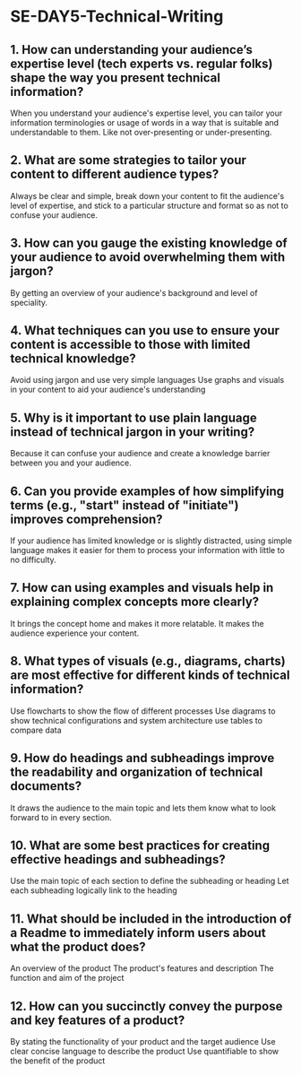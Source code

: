 # SE-DAY5-Technical-Writing
## 1. How can understanding your audience’s expertise level (tech experts vs. regular folks) shape the way you present technical information?
When you understand your audience's expertise level, you can tailor your information terminologies or usage of words in a way that is suitable 
and understandable to them. Like not over-presenting or under-presenting.

## 2. What are some strategies to tailor your content to different audience types?
Always be clear and simple, break down your content to fit the audience's level of expertise, and stick to a particular structure and format so 
as not to confuse your audience.

## 3. How can you gauge the existing knowledge of your audience to avoid overwhelming them with jargon?
By getting an overview of your audience's background and level of speciality.

## 4. What techniques can you use to ensure your content is accessible to those with limited technical knowledge?
Avoid using jargon and use very simple languages
Use graphs and visuals in your content to aid your audience's understanding

## 5. Why is it important to use plain language instead of technical jargon in your writing?
Because it can confuse your audience and create a knowledge barrier between you and your audience.

## 6. Can you provide examples of how simplifying terms (e.g., "start" instead of "initiate") improves comprehension?
If your audience has limited knowledge or is slightly distracted, using simple language makes it easier for them to process your 
information with little to no difficulty.

## 7. How can using examples and visuals help in explaining complex concepts more clearly?
It brings the concept home and makes it more relatable. It makes the audience experience your content.

## 8. What types of visuals (e.g., diagrams, charts) are most effective for different kinds of technical information?
Use flowcharts to show the flow of different processes
Use diagrams to show technical configurations and system architecture
use tables to compare data

## 9. How do headings and subheadings improve the readability and organization of technical documents?
It draws the audience to the main topic and lets them know what to look forward to in every section.

## 10. What are some best practices for creating effective headings and subheadings?
Use the main topic of each section to define the subheading or heading 
Let each subheading logically link to the heading

## 11. What should be included in the introduction of a Readme to immediately inform users about what the product does?
An overview of the product
The product's features and description
The function and aim of the project

## 12. How can you succinctly convey the purpose and key features of a product?
By stating the functionality of your product and the target audience
Use clear concise language to describe the product
Use quantifiable to show the benefit of the product
